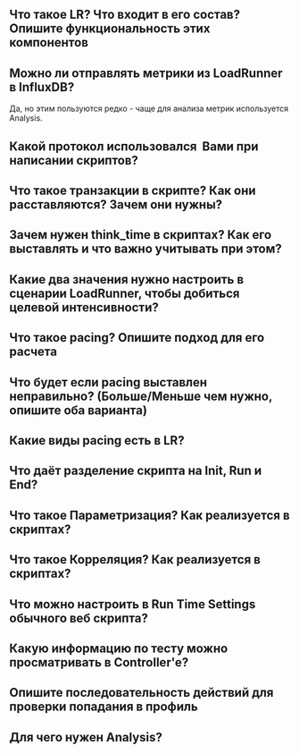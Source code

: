 ## Что такое LR? Что входит в его состав? Опишите функциональность этих компонентов
## Можно ли отправлять метрики из LoadRunner в InfluxDB?
Да, но этим пользуются редко - чаще для анализа метрик используется Analysis.
## Какой протокол использовался  Вами при написании скриптов?
## Что такое транзакции в скрипте? Как они расставляются? Зачем они нужны?
## Зачем нужен think_time в скриптах? Как его выставлять и что важно учитывать при этом?
## Какие два значения нужно настроить в сценарии LoadRunner, чтобы добиться целевой интенсивности?
## Что такое pacing? Опишите подход для его расчета
## Что будет если pacing выставлен неправильно? (Больше/Меньше чем нужно, опишите оба варианта)
## Какие виды pacing есть в LR?
## Что даёт разделение скрипта на Init, Run и End?
## Что такое Параметризация? Как реализуется в скриптах?
## Что такое Корреляция? Как реализуется в скриптах?
## Что можно настроить в Run Time Settings обычного веб скрипта?
## Какую информацию по тесту можно просматривать в Controller'e?
## Опишите последовательность действий для проверки попадания в профиль
## Для чего нужен Analysis?